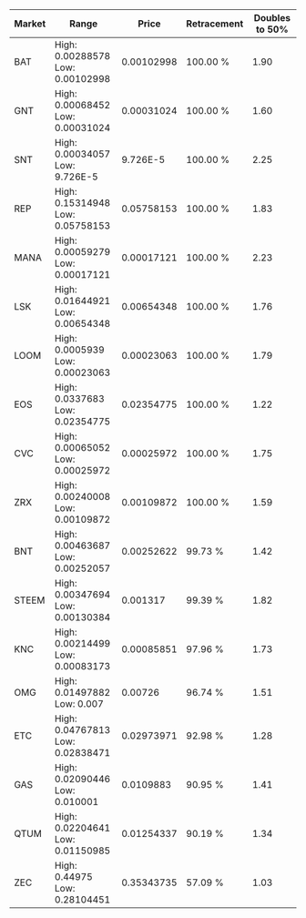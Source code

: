 | Market | Range | Price| Retracement | Doubles to 50% |
| --- | --- | --- | --- | --- |
| BAT | High: 0.00288578<br />Low: 0.00102998 | 0.00102998 | 100.00 % | 1.90 |
| GNT | High: 0.00068452<br />Low: 0.00031024 | 0.00031024 | 100.00 % | 1.60 |
| SNT | High: 0.00034057<br />Low: 9.726E-5 | 9.726E-5 | 100.00 % | 2.25 |
| REP | High: 0.15314948<br />Low: 0.05758153 | 0.05758153 | 100.00 % | 1.83 |
| MANA | High: 0.00059279<br />Low: 0.00017121 | 0.00017121 | 100.00 % | 2.23 |
| LSK | High: 0.01644921<br />Low: 0.00654348 | 0.00654348 | 100.00 % | 1.76 |
| LOOM | High: 0.0005939<br />Low: 0.00023063 | 0.00023063 | 100.00 % | 1.79 |
| EOS | High: 0.0337683<br />Low: 0.02354775 | 0.02354775 | 100.00 % | 1.22 |
| CVC | High: 0.00065052<br />Low: 0.00025972 | 0.00025972 | 100.00 % | 1.75 |
| ZRX | High: 0.00240008<br />Low: 0.00109872 | 0.00109872 | 100.00 % | 1.59 |
| BNT | High: 0.00463687<br />Low: 0.00252057 | 0.00252622 | 99.73 % | 1.42 |
| STEEM | High: 0.00347694<br />Low: 0.00130384 | 0.001317 | 99.39 % | 1.82 |
| KNC | High: 0.00214499<br />Low: 0.00083173 | 0.00085851 | 97.96 % | 1.73 |
| OMG | High: 0.01497882<br />Low: 0.007 | 0.00726 | 96.74 % | 1.51 |
| ETC | High: 0.04767813<br />Low: 0.02838471 | 0.02973971 | 92.98 % | 1.28 |
| GAS | High: 0.02090446<br />Low: 0.010001 | 0.0109883 | 90.95 % | 1.41 |
| QTUM | High: 0.02204641<br />Low: 0.01150985 | 0.01254337 | 90.19 % | 1.34 |
| ZEC | High: 0.44975<br />Low: 0.28104451 | 0.35343735 | 57.09 % | 1.03 |
